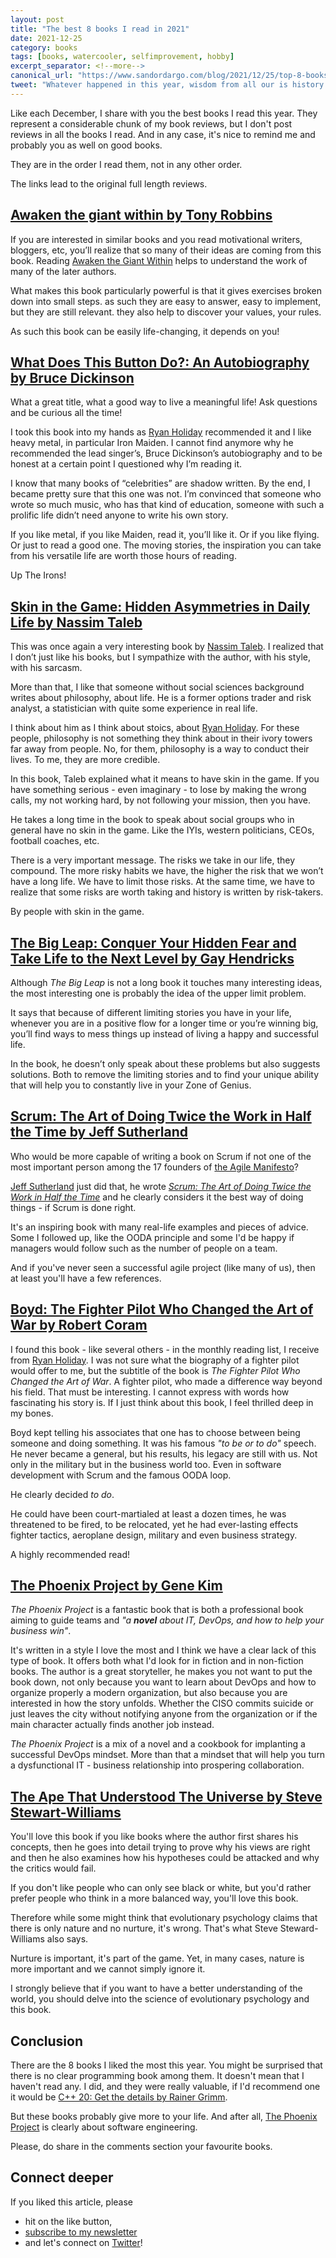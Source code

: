 ```yaml
---
layout: post
title: "The best 8 books I read in 2021"
date: 2021-12-25
category: books
tags: [books, watercooler, selfimprovement, hobby]
excerpt_separator: <!--more-->
canonical_url: "https://www.sandordargo.com/blog/2021/12/25/top-8-books-i-read-in-2021"
tweet: "Whatever happened in this year, wisdom from all our is history is always with you to cheer us up. Here are the best ones I read in 2021."
---
```

Like each December, I share with you the best books I read this year. They represent a considerable chunk of my book reviews, but I don't post reviews in all the books I read. And in any case, it's nice to remind me and probably you as well on good books.
<!--more-->
They are in the order I read them, not in any other order.

The links lead to the original full length reviews.

## [Awaken the giant within by Tony Robbins](https://devreads.sandordargo.com/awaken-the-giant-within/)

If you are interested in similar books and you read motivational writers, bloggers, etc, you’ll realize that so many of their ideas are coming from this book. Reading [Awaken the Giant Within](https://devreads.sandordargo.com/awaken-the-giant-within/) helps to understand the work of many of the later authors.

What makes this book particularly powerful is that it gives exercises broken down into small steps. as such they are easy to answer, easy to implement, but they are still relevant. they also help to discover your values, your rules.

As such this book can be easily life-changing, it depends on you!

## [What Does This Button Do?: An Autobiography by Bruce Dickinson](https://devreads.sandordargo.com/what-does-this-button-do-bruce-dickinson/)

What a great title, what a good way to live a meaningful life! Ask questions and be curious all the time!

I took this book into my hands as [Ryan Holiday](https://ryanholiday.net/reading-newsletter/) recommended it and I like heavy metal, in particular Iron Maiden. I cannot find anymore why he recommended the lead singer’s, Bruce Dickinson’s autobiography and to be honest at a certain point I questioned why I’m reading it.

I know that many books of “celebrities” are shadow written. By the end, I became pretty sure that this one was not. I’m convinced that someone who wrote so much music, who has that kind of education, someone with such a prolific life didn’t need anyone to write his own story.

If you like metal, if you like Maiden, read it, you’ll like it. Or if you like flying. Or just to read a good one. The moving stories, the inspiration you can take from his versatile life are worth those hours of reading.

Up The Irons!

## [Skin in the Game: Hidden Asymmetries in Daily Life by Nassim Taleb](https://devreads.sandordargo.com/skin-in-the-game-by-nassim-taleb/)

This was once again a very interesting book by [Nassim Taleb](https://www.sandordargo.com/blog/2018/10/31/nassim-taleb-the-black-swan). I realized that I don’t just like his books, but I sympathize with the author, with his style, with his sarcasm.

More than that, I like that someone without social sciences background writes about philosophy, about life. He is a former options trader and risk analyst, a statistician with quite some experience in real life.

I think about him as I think about stoics, about [Ryan Holiday](https://ryanholiday.net/reading-newsletter/). For these people, philosophy is not something they think about in their ivory towers far away from people. No, for them, philosophy is a way to conduct their lives. To me, they are more credible.

In this book, Taleb explained what it means to have skin in the game. If you have something serious - even imaginary - to lose by making the wrong calls, my not working hard, by not following your mission, then you have.

He takes a long time in the book to speak about social groups who in general have no skin in the game. Like the IYIs, western politicians, CEOs, football coaches, etc.

There is a very important message. The risks we take in our life, they compound. The more risky habits we have, the higher the risk that we won’t have a long life. We have to limit those risks. At the same time, we have to realize that some risks are worth taking and history is written by risk-takers.

By people with skin in the game.

## [The Big Leap: Conquer Your Hidden Fear and Take Life to the Next Level by Gay Hendricks](https://devreads.sandordargo.com/the-big-leap-by-gay-hendricks/)

Although *The Big Leap* is not a long book it touches many interesting ideas, the most interesting one is probably the idea of the upper limit problem.

It says that because of different limiting stories you have in your life, whenever you are in a positive flow for a longer time or you’re winning big, you’ll find ways to mess things up instead of living a happy and successful life.

In the book, he doesn’t only speak about these problems but also suggests solutions. Both to remove the limiting stories and to find your unique ability that will help you to constantly live in your Zone of Genius.

## [Scrum: The Art of Doing Twice the Work in Half the Time by Jeff Sutherland](https://devreads.sandordargo.com/scrum-by-jeff-sutherland/)

Who would be more capable of writing a book on Scrum if not one of the most important person among the 17 founders of [the Agile Manifesto](https://agilemanifesto.org/)?

[Jeff Sutherland](https://twitter.com/jeffsutherland) just did that, he wrote [*Scrum: The Art of Doing Twice the Work in Half the Time*](https://capitaloneshopping.com/p/scrum-the-art-of-doing-twice-the/RQRRZQHZ79) and he clearly considers it the best way of doing things - if Scrum is done right.

It's an inspiring book with many real-life examples and pieces of advice. Some I followed up, like the OODA principle and some I'd be happy if managers would follow such as the number of people on a team.

And if you've never seen a successful agile project (like many of us), then at least you'll have a few references.

## [Boyd: The Fighter Pilot Who Changed the Art of War by Robert Coram](https://devreads.sandordargo.com/boyd-by-robert-coram/)

I found this book - like several others - in the monthly reading list, I receive from [Ryan Holiday](https://ryanholiday.net/reading-newsletter/). I was not sure what the biography of a fighter pilot would offer to me, but the subtitle of the book is *The Fighter Pilot Who Changed the Art of War*. A fighter pilot, who made a difference way beyond his field. That must be interesting. I cannot express with words how fascinating his story is. If I just think about this book, I feel thrilled deep in my bones.

Boyd kept telling his associates that one has to choose between being someone and doing something. It was his famous *"to be or to do"* speech. He never became a general, but his results, his legacy are still with us. Not only in the military but in the business world too. Even in software development with Scrum and the famous OODA loop.

He clearly decided *to do*.

He could have been court-martialed at least a dozen times, he was threatened to be fired, to be relocated, yet he had ever-lasting effects fighter tactics, aeroplane design, military and even business strategy.

A highly recommended read!

## [The Phoenix Project by Gene Kim](https://devreads.sandordargo.com/the-phoenix-project-by-gene-kim/)

*The Phoenix Project* is a fantastic book that is both a professional book aiming to guide teams and *"a **novel** about IT, DevOps, and how to help your business win"*.

It's written in a style I love the most and I think we have a clear lack of this type of book. It offers both what I'd look for in fiction and in non-fiction books. The author is a great storyteller, he makes you not want to put the book down, not only because you want to learn about DevOps and how to organize properly a modern organization, but also because you are interested in how the story unfolds. Whether the CISO commits suicide or just leaves the city without notifying anyone from the organization or if the main character actually finds another job instead.

*The Phoenix Project* is a mix of a novel and a cookbook for implanting a successful DevOps mindset. More than that a mindset that will help you turn a dysfunctional IT - business relationship into prospering collaboration. 

## [The Ape That Understood The Universe by Steve Stewart-Williams](https://devreads.sandordargo.com/the-ape-that-understood-the-universe/)

You'll love this book if you like books where the author first shares his concepts, then he goes into detail trying to prove why his views are right and then he also examines how his hypotheses could be attacked and why the critics would fail. 

If you don't like people who can only see black or white, but you'd rather prefer people who think in a more balanced way, you'll love this book.

Therefore while some might think that evolutionary psychology claims that there is only nature and no nurture, it's wrong. That's what Steve Steward-Williams also says.

Nurture is important, it's part of the game. Yet, in many cases, nature is more important and we cannot simply ignore it.

I strongly believe that if you want to have a better understanding of the world, you should delve into the science of evolutionary psychology and this book.

## Conclusion

There are the 8 books I liked the most this year. You might be surprised that there is no clear programming book among them. It doesn't mean that I haven't read any. I did, and they were really valuable, if I'd recommend one it would be [C++ 20: Get the details by Rainer Grimm](https://devreads.sandordargo.com/cpp20-get-the-details-rainer-grimm/).

But these books probably give more to your life. And after all, [The Phoenix Project](https://www.amazon.com/gp/product/1942788290/ref=as_li_qf_asin_il_tl?ie=UTF8&tag=sandordargo-20&creative=9325&linkCode=as2&creativeASIN=1942788290&linkId=fc9c78132b98763cc56dca36a783a5f4) is clearly about software engineering.

Please, do share in the comments section your favourite books.

## Connect deeper

If you liked this article, please 
- hit on the like button,  
- [subscribe to my newsletter](http://eepurl.com/gvcv1j) 
- and let's connect on [Twitter](https://twitter.com/SandorDargo)!
